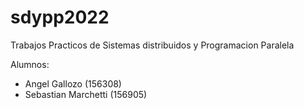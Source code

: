 # sdypp2022
Trabajos Practicos de Sistemas distribuidos y Programacion Paralela

Alumnos:
- Angel Gallozo (156308)
- Sebastian Marchetti (156905)
